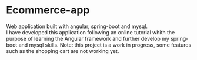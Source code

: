 # Ecommerce-app
Web application built with angular, spring-boot and mysql.  
I have developed this application following an online tutorial whith the purpose of learning the Angular framework and further develop my spring-boot and mysql skills.
Note: this project is a work in progress, some features such as the shopping cart are not working yet.
